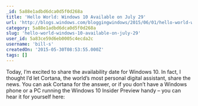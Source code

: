 ```yaml
---
_id: 5a88e1adbd6dca0d5f0d268a
title: 'Hello World: Windows 10 Available on July 29'
url: 'http://blogs.windows.com/bloggingwindows/2015/06/01/hello-world-windows-10-available-on-july-29/'
category: 5a88e1adbd6dca0d5f0d268a
slug: 'hello-world-windows-10-available-on-july-29'
user_id: 5a83ce59d6eb0005c4ecda2c
username: 'bill-s'
createdOn: '2015-05-30T08:53:55.000Z'
tags: []
---
```


Today, I’m excited to share the availability date for Windows 10. In fact, I thought I’d let Cortana, the world’s most personal digital assistant, share the news. You can ask Cortana for the answer, or if you don’t have a Windows phone or a PC running the Windows 10 Insider Preview handy – you can hear it for yourself here:
